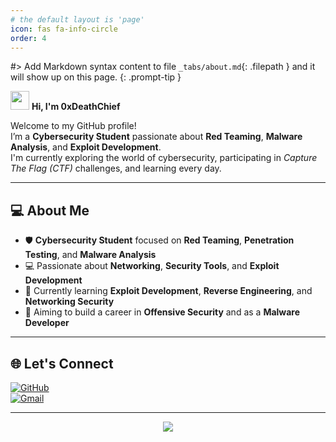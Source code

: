 ```yaml
---
# the default layout is 'page'
icon: fas fa-info-circle
order: 4
---
```


#> Add Markdown syntax content to file `_tabs/about.md`{: .filepath } and it will show up on this page. {: .prompt-tip }

<img src="https://raw.githubusercontent.com/MartinHeinz/MartinHeinz/master/wave.gif" width="30px"> **Hi, I'm 0xDeathChief**

Welcome to my GitHub profile!  
I’m a **Cybersecurity Student** passionate about **Red Teaming**, **Malware Analysis**, and **Exploit Development**.  
I'm currently exploring the world of cybersecurity, participating in *Capture The Flag (CTF)* challenges, and learning every day.

---

## 💻 About Me

- 🛡️ **Cybersecurity Student** focused on **Red Teaming**, **Penetration Testing**, and **Malware Analysis**
- 💻 Passionate about **Networking**, **Security Tools**, and **Exploit Development**
- 🌱 Currently learning **Exploit Development**, **Reverse Engineering**, and **Networking Security**
- 🎯 Aiming to build a career in **Offensive Security** and as a **Malware Developer**

---

## 🌐 Let's Connect

[![GitHub](https://img.shields.io/badge/-GitHub-black?style=for-the-badge&logo=github&color=181717)](https://github.com/Hunter-leader)  
[![Gmail](https://img.shields.io/badge/-Gmail-black?style=for-the-badge&logo=gmail&color=1DA1F2)](mailto:hunterleader405@gmail.com)

---

<div align="center">
  <img src="9d132b707038602f4671ef32d167cdd3.gif">
</div>
